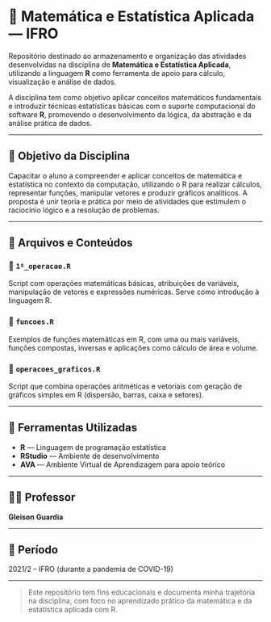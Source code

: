 
# 📘 Matemática e Estatística Aplicada — IFRO

Repositório destinado ao armazenamento e organização das atividades desenvolvidas na disciplina de **Matemática e Estatística Aplicada**, utilizando a linguagem **R** como ferramenta de apoio para cálculo, visualização e análise de dados.

A disciplina tem como objetivo aplicar conceitos matemáticos fundamentais e introduzir técnicas estatísticas básicas com o suporte computacional do software **R**, promovendo o desenvolvimento da lógica, da abstração e da análise prática de dados.

---

## 🎯 Objetivo da Disciplina

Capacitar o aluno a compreender e aplicar conceitos de matemática e estatística no contexto da computação, utilizando o R para realizar cálculos, representar funções, manipular vetores e produzir gráficos analíticos. A proposta é unir teoria e prática por meio de atividades que estimulem o raciocínio lógico e a resolução de problemas.

---

## 📂 Arquivos e Conteúdos

### 📄 `1º_operacao.R`
Script com operações matemáticas básicas, atribuições de variáveis, manipulação de vetores e expressões numéricas. Serve como introdução à linguagem R.

### 📄 `funcoes.R`
Exemplos de funções matemáticas em R, com uma ou mais variáveis, funções compostas, inversas e aplicações como cálculo de área e volume.

### 📄 `operacoes_graficos.R`
Script que combina operações aritméticas e vetoriais com geração de gráficos simples em R (dispersão, barras, caixa e setores).

---

## 🧪 Ferramentas Utilizadas

- **R** — Linguagem de programação estatística
- **RStudio** — Ambiente de desenvolvimento
- **AVA** — Ambiente Virtual de Aprendizagem para apoio teórico

---

## 👨‍🏫 Professor
**Gleison Guardia**

---

## 📅 Período
2021/2 – IFRO (durante a pandemia de COVID-19)

---

> Este repositório tem fins educacionais e documenta minha trajetória na disciplina, com foco no aprendizado prático da matemática e da estatística aplicada com R.
